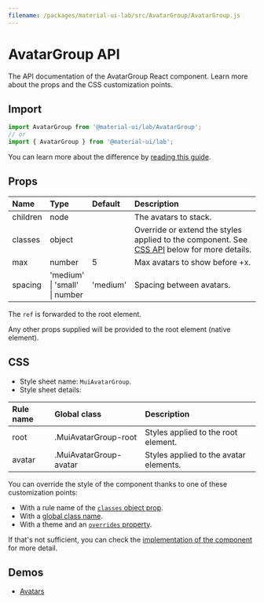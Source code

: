 ```yaml
---
filename: /packages/material-ui-lab/src/AvatarGroup/AvatarGroup.js
---
```


<!--- This documentation is automatically generated, do not try to edit it. -->

# AvatarGroup API

<p class="description">The API documentation of the AvatarGroup React component. Learn more about the props and the CSS customization points.</p>

## Import

```js
import AvatarGroup from '@material-ui/lab/AvatarGroup';
// or
import { AvatarGroup } from '@material-ui/lab';
```

You can learn more about the difference by [reading this guide](/guides/minimizing-bundle-size/).



## Props

| Name | Type | Default | Description |
|:-----|:-----|:--------|:------------|
| <span class="prop-name">children</span> | <span class="prop-type">node</span> |  | The avatars to stack. |
| <span class="prop-name">classes</span> | <span class="prop-type">object</span> |  | Override or extend the styles applied to the component. See [CSS API](#css) below for more details. |
| <span class="prop-name">max</span> | <span class="prop-type">number</span> | <span class="prop-default">5</span> | Max avatars to show before +x. |
| <span class="prop-name">spacing</span> | <span class="prop-type">'medium'<br>&#124;&nbsp;'small'<br>&#124;&nbsp;number</span> | <span class="prop-default">'medium'</span> | Spacing between avatars. |

The `ref` is forwarded to the root element.

Any other props supplied will be provided to the root element (native element).

## CSS

- Style sheet name: `MuiAvatarGroup`.
- Style sheet details:

| Rule name | Global class | Description |
|:-----|:-------------|:------------|
| <span class="prop-name">root</span> | <span class="prop-name">.MuiAvatarGroup-root</span> | Styles applied to the root element.
| <span class="prop-name">avatar</span> | <span class="prop-name">.MuiAvatarGroup-avatar</span> | Styles applied to the avatar elements.

You can override the style of the component thanks to one of these customization points:

- With a rule name of the [`classes` object prop](/customization/components/#overriding-styles-with-classes).
- With a [global class name](/customization/components/#overriding-styles-with-global-class-names).
- With a theme and an [`overrides` property](/customization/globals/#css).

If that's not sufficient, you can check the [implementation of the component](https://github.com/mui-org/material-ui/blob/master/packages/material-ui-lab/src/AvatarGroup/AvatarGroup.js) for more detail.

## Demos

- [Avatars](/components/avatars/)

